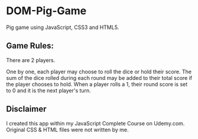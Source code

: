 # DOM-Pig-Game
Pig game using JavaScript, CSS3 and HTML5.


## Game Rules: 
There are 2 players.

One by one, each player may choose to roll the dice or hold their score. 
The sum of the dice rolled during each round may be added to their total score if the player chooses to hold. 
When a player rolls a 1, their round score is set to 0 and it is the next player's turn. 


## Disclaimer
I created this app within my JavaScript Complete Course on Udemy.com. 
Original CSS & HTML files were not written by me. 

